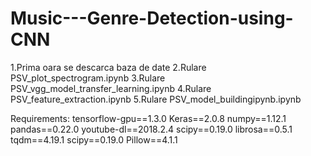 # Music---Genre-Detection-using-CNN
1.Prima oara se descarca baza de date 
2.Rulare PSV_plot_spectrogram.ipynb
3.Rulare PSV_vgg_model_transfer_learning.ipynb
4.Rulare PSV_feature_extraction.ipynb
5.Rulare PSV_model_buildingipynb.ipynb

Requirements: 
tensorflow-gpu==1.3.0
Keras==2.0.8
numpy==1.12.1
pandas==0.22.0
youtube-dl==2018.2.4
scipy==0.19.0
librosa==0.5.1
tqdm==4.19.1
scipy==0.19.0
Pillow==4.1.1
